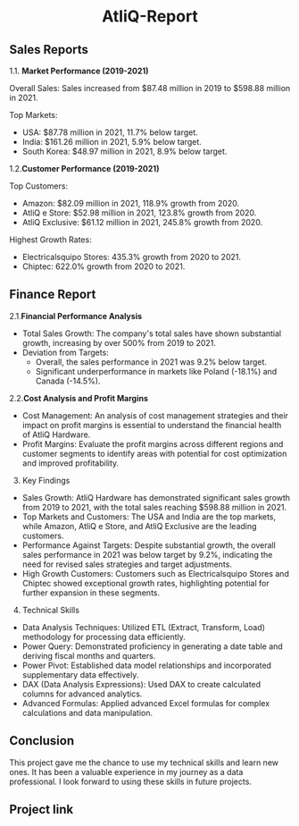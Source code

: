 
<div align="center">
  <h1>AtliQ-Report</h1>
</div>




## Sales Reports

1.1. __Market Performance (2019-2021)__

Overall Sales: Sales increased from $87.48 million in 2019 to $598.88 million in 2021.

Top Markets:

* USA: $87.78 million in 2021, 11.7% below target.
* India: $161.26 million in 2021, 5.9% below target.
* South Korea: $48.97 million in 2021, 8.9% below target.


1.2.__Customer Performance (2019-2021)__

Top Customers:

* Amazon: $82.09 million in 2021, 118.9% growth from 2020.
* AtliQ e Store: $52.98 million in 2021, 123.8% growth from 2020.
* AtliQ Exclusive: $61.12 million in 2021, 245.8% growth from 2020.

Highest Growth Rates:

* Electricalsquipo Stores: 435.3% growth from 2020 to 2021.
* Chiptec: 622.0% growth from 2020 to 2021.


Finance Report
---
2.1.__Financial Performance Analysis__

* Total Sales Growth: The company's total sales have shown substantial growth, increasing by over 500% from 2019 to 2021.
* Deviation from Targets:
  * Overall, the sales performance in 2021 was 9.2% below target.
  * Significant underperformance in markets like Poland (-18.1%) and Canada (-14.5%).
    
2.2.__Cost Analysis and Profit Margins__

* Cost Management: An analysis of cost management strategies and their impact on profit margins is essential to understand the financial health of AtliQ Hardware.
* Profit Margins: Evaluate the profit margins across different regions and customer segments to identify areas with potential for cost optimization and improved profitability.

  
3. Key Findings
   
* Sales Growth: AtliQ Hardware has demonstrated significant sales growth from 2019 to 2021, with the total sales reaching $598.88 million in 2021.
* Top Markets and Customers: The USA and India are the top markets, while Amazon, AtliQ e Store, and AtliQ Exclusive are the leading customers.
* Performance Against Targets: Despite substantial growth, the overall sales performance in 2021 was below target by 9.2%, indicating the need for revised sales strategies and target adjustments.
* High Growth Customers: Customers such as Electricalsquipo Stores and Chiptec showed exceptional growth rates, highlighting potential for further expansion in these segments.

  
4. Technical Skills
   
* Data Analysis Techniques: Utilized ETL (Extract, Transform, Load) methodology for processing data efficiently.
* Power Query: Demonstrated proficiency in generating a date table and deriving fiscal months and quarters.
* Power Pivot: Established data model relationships and incorporated supplementary data effectively.
* DAX (Data Analysis Expressions): Used DAX to create calculated columns for advanced analytics.
* Advanced Formulas: Applied advanced Excel formulas for complex calculations and data manipulation.

## Conclusion
This project gave me the chance to use my technical skills and learn new ones. It has been a valuable experience in my journey as a data professional. I look forward to using these skills in future projects.

## Project link

